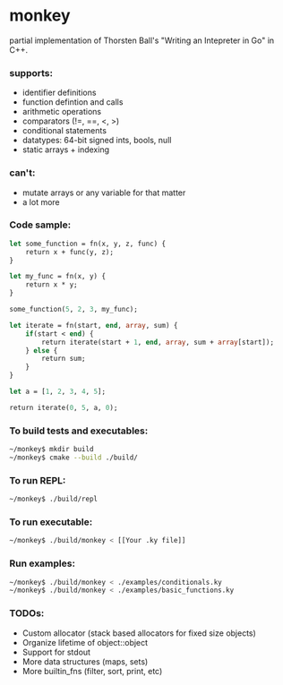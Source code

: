 # monkey

partial implementation of Thorsten Ball's "Writing an Intepreter in Go" in C++.

### supports:
- identifier definitions
- function defintion and calls
- arithmetic operations
- comparators (!=, ==, <, >)
- conditional statements
- datatypes: 64-bit signed ints, bools, null
- static arrays + indexing

### can't:
- mutate arrays or any variable for that matter
- a lot more

### Code sample:
``` ml
let some_function = fn(x, y, z, func) {
    return x + func(y, z);
}

let my_func = fn(x, y) {
    return x * y;
}

some_function(5, 2, 3, my_func);

```
``` ml
let iterate = fn(start, end, array, sum) {
    if(start < end) {
        return iterate(start + 1, end, array, sum + array[start]);
    } else {
        return sum;
    }
}

let a = [1, 2, 3, 4, 5];

return iterate(0, 5, a, 0);

```

### To build tests and executables: 
```sh
~/monkey$ mkdir build
~/monkey$ cmake --build ./build/ 
```

### To run REPL: 
```sh
~/monkey$ ./build/repl

```

### To run executable: 
```sh
~/monkey$ ./build/monkey < [[Your .ky file]]

```

### Run examples: 
```sh
~/monkey$ ./build/monkey < ./examples/conditionals.ky
~/monkey$ ./build/monkey < ./examples/basic_functions.ky

```
### TODOs:
- Custom allocator (stack based allocators for fixed size objects)
- Organize lifetime of object::object
- Support for stdout
- More data structures (maps, sets)
- More builtin_fns (filter, sort, print, etc)




